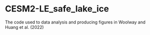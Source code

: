 # CESM2-LE_safe_lake_ice
The code used to data analysis and producing figures in Woolway and Huang et al. (2022)
